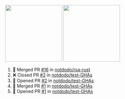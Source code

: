 <a href="https://github.com/notdodo"><img src="https://github-readme-stats.vercel.app/api?username=notdodo&count_private=true&theme=dark" height="180" /></a> <a href="https://github.com/notdodo"><img src="https://github-readme-stats.vercel.app/api/top-langs/?username=notdodo&langs_count=8&theme=dark&hide=tex,java,html,css&layout=compact" height="180" /></a>

<!--START_SECTION:activity-->
1. 🎉 Merged PR [#16](https://github.com/notdodo/rsa-rust/pull/16) in [notdodo/rsa-rust](https://github.com/notdodo/rsa-rust)
2. ❌ Closed PR [#2](https://github.com/notdodo/test-GHAs/pull/2) in [notdodo/test-GHAs](https://github.com/notdodo/test-GHAs)
3. 💪 Opened PR [#2](https://github.com/notdodo/test-GHAs/pull/2) in [notdodo/test-GHAs](https://github.com/notdodo/test-GHAs)
4. 🎉 Merged PR [#1](https://github.com/notdodo/test-GHAs/pull/1) in [notdodo/test-GHAs](https://github.com/notdodo/test-GHAs)
5. 💪 Opened PR [#1](https://github.com/notdodo/test-GHAs/pull/1) in [notdodo/test-GHAs](https://github.com/notdodo/test-GHAs)
<!--END_SECTION:activity-->
